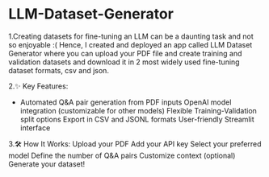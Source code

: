 # LLM-Dataset-Generator
1.Creating datasets for fine-tuning an LLM can be a daunting task and not so enjoyable :(
Hence, I created and deployed an app called LLM Dataset Generator where you can upload your PDF file and create training and validation datasets and download it in 2 most widely used fine-tuning dataset formats, csv and json.

2.✨ Key Features:
* Automated Q&A pair generation from PDF inputs
OpenAI model integration (customizable for other models)
Flexible Training-Validation split options
Export in CSV and JSONL formats
User-friendly Streamlit interface

3.🛠️ How It Works:
Upload your PDF
Add your API key
Select your preferred model
Define the number of Q&A pairs
Customize context (optional)
Generate your dataset!
